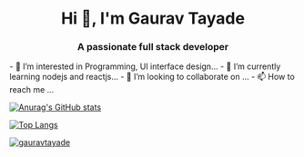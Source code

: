 <h1 align="center">Hi 👋, I'm Gaurav Tayade</h1>
<h3 align="center">A passionate full stack developer</h3>
- 👀 I’m interested in Programming, UI interface design...
- 🌱 I’m currently learning nodejs and reactjs...
- 💞️ I’m looking to collaborate on ...
- 📫 How to reach me ...

<!---
GauravTayade/GauravTayade is a ✨ special ✨ repository because its `README.md` (this file) appears on your GitHub profile.
You can click the Preview link to take a look at your changes.
--->
[![Anurag's GitHub stats](https://github-readme-stats.vercel.app/api?username=gauravtayade&show_icons=true&theme=radical)](https://github.com/gauravtayade/github-readme-stats)

[![Top Langs](https://github-readme-stats.vercel.app/api/top-langs/?username=gauravtayade)](https://github.com/gauravtayade/github-readme-stats)


<p align="left"> <a href="https://github.com/ryo-ma/github-profile-trophy"><img src="https://github-profile-trophy.vercel.app/?username=gauravtayade" alt="gauravtayade" /></a> </p>
